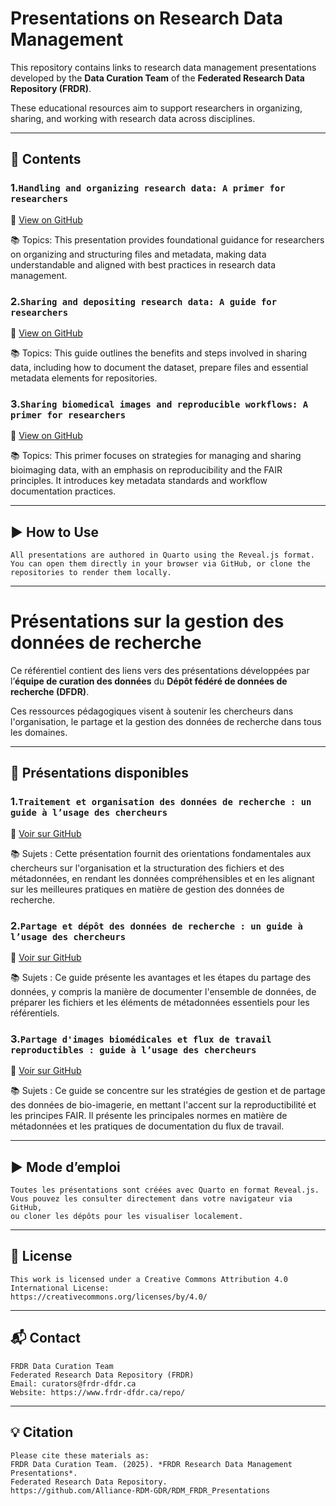 # Presentations on Research Data Management

This repository contains links to research data management presentations developed by the **Data Curation Team** of the **Federated Research Data Repository (FRDR)**.

These educational resources aim to support researchers in organizing, sharing, and working with research data across disciplines.

---

## 📄 Contents

### 1.`Handling and organizing research data: A primer for researchers`
  🔗 [View on GitHub](https://github.com/Alliance-RDM-GDR/RDM_OrganizeData)
  
  📚 Topics: This presentation provides foundational guidance for researchers on organizing and structuring files and metadata, making data understandable and aligned with best practices in research data management.

### 2.`Sharing and depositing research data: A guide for researchers`  
  🔗 [View on GitHub](https://github.com/Alliance-RDM-GDR/RDM_DepositingData)
  
  📚 Topics: This guide outlines the benefits and steps involved in sharing data, including how to document the dataset, prepare files and essential metadata elements for repositories.

### 3.`Sharing biomedical images and reproducible workflows: A primer for researchers`  
  🔗 [View on GitHub](https://github.com/Alliance-RDM-GDR/RDM_BioimageFAIR)
  
  📚 Topics: This primer focuses on strategies for managing and sharing bioimaging data, with an emphasis on reproducibility and the FAIR principles. It introduces key metadata standards and workflow documentation practices.

---

## ▶️ How to Use

    All presentations are authored in Quarto using the Reveal.js format.
    You can open them directly in your browser via GitHub, or clone the repositories to render them locally.

---


# Présentations sur la gestion des données de recherche

Ce référentiel contient des liens vers des présentations développées par l’**équipe de curation des données** du **Dépôt fédéré de données de recherche (DFDR)**.

Ces ressources pédagogiques visent à soutenir les chercheurs dans l'organisation, le partage et la gestion des données de recherche dans tous les domaines.

---

## 📄 Présentations disponibles

### 1.`Traitement et organisation des données de recherche : un guide à l’usage des chercheurs`  
  🔗 [Voir sur GitHub](https://github.com/Alliance-RDM-GDR/RDM_OrganizeData)
  
  📚 Sujets : Cette présentation fournit des orientations fondamentales aux chercheurs sur l'organisation et la structuration des fichiers et des métadonnées, en rendant les données compréhensibles et en les alignant sur les meilleures pratiques en matière de gestion des données de recherche.

### 2.`Partage et dépôt des données de recherche : un guide à l’usage des chercheurs`  
  🔗 [Voir sur GitHub](https://github.com/Alliance-RDM-GDR/RDM_DepositingData)

  📚 Sujets : Ce guide présente les avantages et les étapes du partage des données, y compris la manière de documenter l'ensemble de données, de préparer les fichiers et les éléments de métadonnées essentiels pour les référentiels.

### 3.`Partage d'images biomédicales et flux de travail reproductibles : guide à l’usage des chercheurs`  
  🔗 [Voir sur GitHub](https://github.com/Alliance-RDM-GDR/RDM_BioimageFAIR)
  
  📚 Sujets : Ce guide se concentre sur les stratégies de gestion et de partage des données de bio-imagerie, en mettant l'accent sur la reproductibilité et les principes FAIR. Il présente les principales normes en matière de métadonnées et les pratiques de documentation du flux de travail.

---

## ▶️ Mode d’emploi

    Toutes les présentations sont créées avec Quarto en format Reveal.js.  
    Vous pouvez les consulter directement dans votre navigateur via GitHub,  
    ou cloner les dépôts pour les visualiser localement.

---

## 📜 License

    This work is licensed under a Creative Commons Attribution 4.0 International License:  
    https://creativecommons.org/licenses/by/4.0/
---

## 📬 Contact

    FRDR Data Curation Team  
    Federated Research Data Repository (FRDR)  
    Email: curators@frdr-dfdr.ca  
    Website: https://www.frdr-dfdr.ca/repo/
---

## 💡 Citation

    Please cite these materials as:  
    FRDR Data Curation Team. (2025). *FRDR Research Data Management Presentations*.  
    Federated Research Data Repository.  
    https://github.com/Alliance-RDM-GDR/RDM_FRDR_Presentations